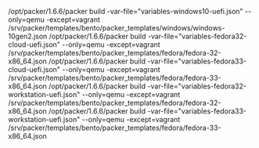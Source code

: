 /opt/packer/1.6.6/packer build -var-file="variables-windows10-uefi.json" --only=qemu -except=vagrant /srv/packer/templates/bento/packer_templates/windows/windows-10gen2.json
/opt/packer/1.6.6/packer build -var-file="variables-fedora32-cloud-uefi.json" --only=qemu -except=vagrant /srv/packer/templates/bento/packer_templates/fedora/fedora-32-x86_64.json
/opt/packer/1.6.6/packer build -var-file="variables-fedora33-cloud-uefi.json" --only=qemu -except=vagrant /srv/packer/templates/bento/packer_templates/fedora/fedora-33-x86_64.json
/opt/packer/1.6.6/packer build -var-file="variables-fedora32-workstation-uefi.json" --only=qemu -except=vagrant /srv/packer/templates/bento/packer_templates/fedora/fedora-32-x86_64.json
/opt/packer/1.6.6/packer build -var-file="variables-fedora33-workstation-uefi.json" --only=qemu -except=vagrant /srv/packer/templates/bento/packer_templates/fedora/fedora-33-x86_64.json
